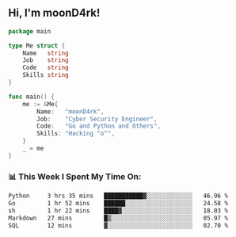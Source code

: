 <h2> Hi, I'm moonD4rk!</h2>

```go
package main

type Me struct {
	Name   string
	Job    string
	Code   string
	Skills string
}

func main() {
	me := &Me{
		Name:   "moonD4rk",
		Job:    "Cyber Security Engineer",
		Code:   "Go and Python and Others",
		Skills: "Hacking ^o^",
	}
	_ = me
}
```

<h3>📊 This Week I Spent My Time On:</h3>
<!-- <img align='right' src="https://github-readme-stats.vercel.app/api?username=moond4rk&show_icons=true&theme=radical", width="300" height="150"> -->

<!--START_SECTION:waka-->

```txt
Python     3 hrs 35 mins   ███████████▓░░░░░░░░░░░░░   46.96 %
Go         1 hr 52 mins    ██████░░░░░░░░░░░░░░░░░░░   24.58 %
sh         1 hr 22 mins    ████▓░░░░░░░░░░░░░░░░░░░░   18.03 %
Markdown   27 mins         █▒░░░░░░░░░░░░░░░░░░░░░░░   05.97 %
SQL        12 mins         ▓░░░░░░░░░░░░░░░░░░░░░░░░   02.70 %
```

<!--END_SECTION:waka-->

